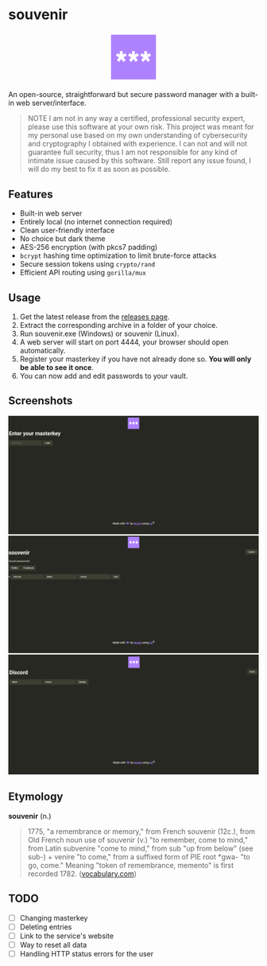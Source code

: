 # souvenir
<p align="center">
  <img src="static/icon.png" alt="icon" width=100/>
</p>
An open-source, straightforward but secure password manager with a built-in web server/interface.

> NOTE I am not in any way a certified, professional security expert, please use this software at your own risk. This project was meant for my personal use based on my own understanding of cybersecurity and cryptography I obtained with experience. I can not and will not guarantee full security, thus I am not responsible for any kind of intimate issue caused by this software. Still report any issue found, I will do my best to fix it as soon as possible.

## Features
- Built-in web server
- Entirely local (no internet connection required)
- Clean user-friendly interface
- No choice but dark theme
- AES-256 encryption (with pkcs7 padding)
- `bcrypt` hashing time optimization to limit brute-force attacks
- Secure session tokens using `crypto/rand`
- Efficient API routing using `gorilla/mux`

## Usage
1. Get the latest release from the [releases page](https://github.com/Noxtal/souvenir/releases).
2. Extract the corresponding archive in a folder of your choice.
3. Run souvenir.exe (Windows) or souvenir (Linux).
4. A web server will start on port 4444, your browser should open automatically.
5. Register your masterkey if you have not already done so. **You will only be able to see it once**.
6. You can now add and edit passwords to your vault.

## Screenshots
![Login Page](screenshots/login.png)
![Vault Page](screenshots/index.png)
![Service Page](screenshots/service.png)

## Etymology
**souvenir** (n.)
> 1775, "a remembrance or memory," from French souvenir (12c.), from Old French noun use of souvenir (v.) "to remember, come to mind," from Latin subvenire "come to mind," from sub "up from below" (see sub-) + venire "to come," from a suffixed form of PIE root *gwa- "to go, come." Meaning "token of remembrance, memento" is first recorded 1782.
([vocabulary.com](https://www.vocabulary.com/dictionary/souvenir))

## TODO
- [ ] Changing masterkey
- [ ] Deleting entries
- [ ] Link to the service's website
- [ ] Way to reset all data
- [ ] Handling HTTP status errors for the user
